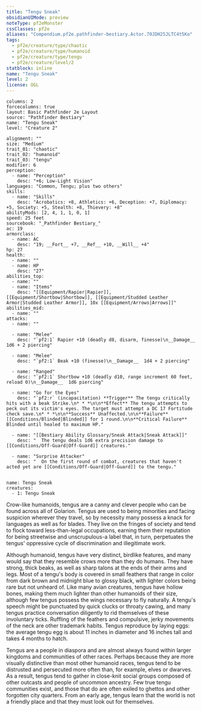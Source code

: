 ```yaml
---
title: "Tengu Sneak"
obsidianUIMode: preview
noteType: pf2eMonster
cssClasses: pf2e
aliases: "Compendium.pf2e.pathfinder-bestiary.Actor.70JDH25JLTC4t5Ko" 
tags:
  - pf2e/creature/type/chaotic
  - pf2e/creature/type/humanoid
  - pf2e/creature/type/tengu
  - pf2e/creature/level/2
statblock: inline
name: "Tengu Sneak"
level: 2
license: OGL
---
```


```statblock
columns: 2
forcecolumns: true
layout: Basic Pathfinder 2e Layout
source: "Pathfinder Bestiary"
name: "Tengu Sneak"
level: "Creature 2"

alignment: ""
size: "Medium"
trait_01: "chaotic"
trait_02: "humanoid"
trait_03: "tengu"
modifier: 6
perception:
  - name: "Perception"
    desc: "+6; Low-Light Vision"
languages: "Common, Tengu; plus two others"
skills:
  - name: "Skills"
    desc: "Acrobatics: +8, Athletics: +6, Deception: +7, Diplomacy: +5, Society: +5, Stealth: +8, Thievery: +8"
abilityMods: [2, 4, 1, 1, 0, 1]
speed: 25 feet
sourcebook: "_Pathfinder Bestiary_"
ac: 19
armorclass:
  - name: AC
    desc: "19; __Fort__ +7, __Ref__ +10, __Will__ +4"
hp: 27
health:
  - name: ""
  - name: HP
    desc: "27"
abilities_top:
  - name: ""
  - name: "Items"
    desc: "[[Equipment/Rapier|Rapier]], [[Equipment/Shortbow|Shortbow]], [[Equipment/Studded Leather Armor|Studded Leather Armor]], 10x [[Equipment/Arrows|Arrows]]"
abilities_mid:
  - name: ""
attacks:
  - name: ""

  - name: "Melee"
    desc: "`pf2:1` Rapier +10 (deadly d8, disarm, finesse)\n__Damage__  1d6 + 2 piercing"

  - name: "Melee"
    desc: "`pf2:1` Beak +10 (finesse)\n__Damage__  1d4 + 2 piercing"

  - name: "Ranged"
    desc: "`pf2:1` Shortbow +10 (deadly d10, range increment 60 feet, reload 0)\n__Damage__  1d6 piercing"

  - name: "Go for the Eyes"
    desc: "`pf2:r` (incapacitation) **Trigger** The tengu critically hits with a beak Strike.\n* * *\n\n**Effect** The tengu attempts to peck out its victim's eyes. The target must attempt a DC 17 Fortitude check save.\n* * *\n\n**Success** Unaffected.\n\n**Failure** [[Conditions/Blinded|Blinded]] for 1 round.\n\n**Critical Failure** Blinded until healed to maximum HP."

  - name: "[[Bestiary Ability Glossary/Sneak Attack|Sneak Attack]]"
    desc: "  The tengu deals 1d6 extra precision damage to [[Conditions/Off-Guard|Off-Guard]] creatures."

  - name: "Surprise Attacker"
    desc: "  On the first round of combat, creatures that haven't acted yet are [[Conditions/Off-Guard|Off-Guard]] to the tengu."
 
```

```encounter-table
name: Tengu Sneak
creatures:
  - 1: Tengu Sneak
```



Crow-like humanoids, tengus are a canny and clever people who can be found across all of Golarion. Tengus are used to being minorities and facing suspicion wherever they travel, so by necessity many possess a knack for languages as well as for blades. They live on the fringes of society and tend to flock toward less-than-legal occupations, earning them their reputation for being streetwise and unscrupulous-a label that, in turn, perpetuates the tengus' oppressive cycle of discrimination and illegitimate work.

Although humanoid, tengus have very distinct, birdlike features, and many would say that they resemble crows more than they do humans. They have strong, thick beaks, as well as sharp talons at the ends of their arms and legs. Most of a tengu's body is covered in small feathers that range in color from dark brown and midnight blue to glossy black, with lighter colors being rare but not unheard of. Like many avian creatures, tengus have hollow bones, making them much lighter than other humanoids of their size, although few tengus possess the wings necessary to fly naturally. A tengu's speech might be punctuated by quick clucks or throaty cawing, and many tengus practice conversation diligently to rid themselves of these involuntary ticks. Ruffling of the feathers and compulsive, jerky movements of the neck are other trademark habits. Tengus reproduce by laying eggs: the average tengu egg is about 11 inches in diameter and 16 inches tall and takes 4 months to hatch.

Tengus are a people in diaspora and are almost always found within larger kingdoms and communities of other races. Perhaps because they are more visually distinctive than most other humanoid races, tengus tend to be distrusted and persecuted more often than, for example, elves or dwarves. As a result, tengus tend to gather in close-knit social groups composed of other outcasts and people of uncommon ancestry. Few true tengu communities exist, and those that do are often exiled to ghettos and other forgotten city quarters. From an early age, tengus learn that the world is not a friendly place and that they must look out for themselves.
